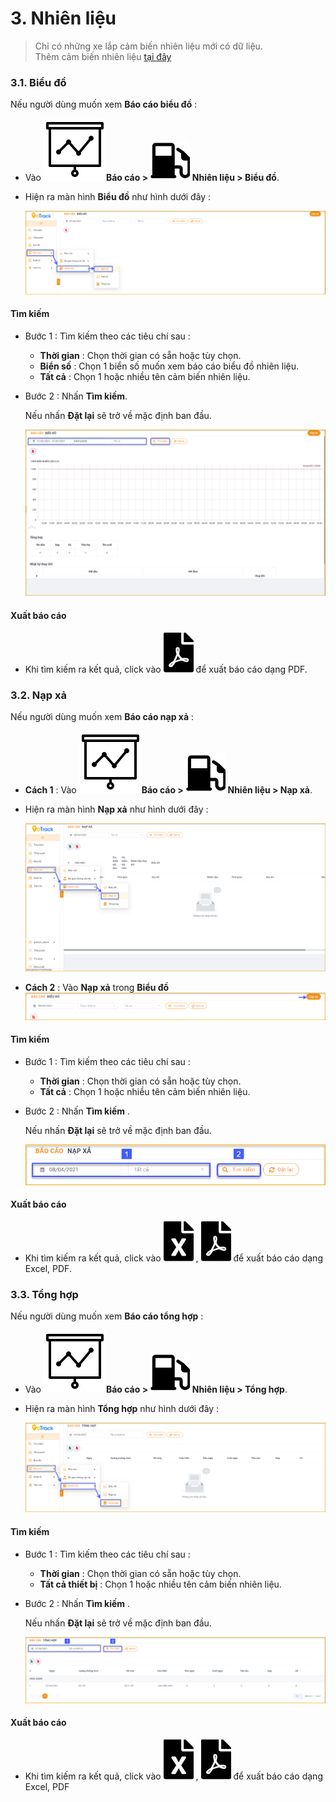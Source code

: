 # 3. Nhiên liệu
> Chỉ có những xe lắp cảm biến nhiên liệu mới có dữ liệu. <br>
> Thêm cảm biến nhiên liệu [tại đây](vi/modules/web-interface/devices/edit-device/#sensor) <div id="sensor">
 ### 3.1. Biểu đồ

Nếu người dùng muốn xem **Báo cáo biểu đồ** : 

* Vào **<span class="icon-left svg-filter-tick">![Ok](/docs/assets/images/web-interface/icon/SVG/dynamic.svg )Báo cáo > <span class="icon-left svg-filter-tick">![Ok](/docs/assets/images/web-interface/icon/SVG/gas-station.svg)  Nhiên liệu > Biểu đồ**.
  
* Hiện ra màn hình **Biểu đồ** như hình dưới đây :

    <span style="display:block;text-align:left">![Interface Web](/docs/assets/images/web-interface/reports/chart.png)

#### Tìm kiếm 

* Bước 1 : Tìm kiếm theo các tiêu chí sau :

    * **Thời gian** : Chọn thời gian có sẵn hoặc tùy chọn.
    * **Biển số** : Chọn 1  biển số muốn xem báo cáo biểu đồ nhiên liệu.
    * **Tất cả** : Chọn 1 hoặc nhiều tên cảm biến nhiên liệu.

* Bước 2 : Nhấn **Tìm kiếm**.
 
    Nếu nhấn **Đặt lại** sẽ trở về mặc định ban đầu.

    <span style="display:block;text-align:left">![Interface Web](/docs/assets/images/web-interface/reports/search-chart.png)

#### Xuất báo cáo

* Khi tìm kiếm ra kết quả, click vào <span class="icon-left svg-filter-circlered">![Ok](/docs/assets/images/web-interface/icon/SVG/file-pdf1.svg) để xuất báo cáo dạng PDF.

### 3.2. Nạp xả

Nếu người dùng muốn xem **Báo cáo nạp xả** :  

* **Cách 1** : Vào **<span class="icon-left svg-filter-tick">![Ok](/docs/assets/images/web-interface/icon/SVG/dynamic.svg )Báo cáo > <span class="icon-left svg-filter-tick">![Ok](/docs/assets/images/web-interface/icon/SVG/gas-station.svg)  Nhiên liệu > Nạp xả**.

* Hiện ra màn hình **Nạp xả** như hình dưới đây :

    <span style="display:block;text-align:left">![Interface Web](/docs/assets/images/web-interface/reports/charge-and-discharge.png)

* **Cách 2** : Vào **Nạp xả** trong **Biểu đồ** 
    <span style="display:block;text-align:left">![Interface Web](/docs/assets/images/web-interface/reports/charge-and-discharge-1.png)


#### Tìm kiếm 

* Bước 1 : Tìm kiếm theo các tiêu chí sau :

    * **Thời gian** : Chọn thời gian có sẵn hoặc tùy chọn.
    * **Tất cả** : Chọn 1 hoặc nhiều tên cảm biến nhiên liệu.

* Bước 2 : Nhấn **Tìm kiếm** .
  
    Nếu nhấn **Đặt lại** sẽ trở về mặc định ban đầu.

    <span style="display:block;text-align:left">![Interface Web](/docs/assets/images/web-interface/reports/search-charge-and-discharge.png)

#### Xuất báo cáo

* Khi tìm kiếm ra kết quả, click vào <span class="icon-left svg-filter-circlegreen2">![Ok](/docs/assets/images/web-interface/icon/SVG/file-excel1.svg) , <span class="icon-left svg-filter-circlered">![Ok](/docs/assets/images/web-interface/icon/SVG/file-pdf1.svg) để xuất báo cáo dạng Excel, PDF.

### 3.3. Tổng hợp

Nếu người dùng muốn xem **Báo cáo tổng hợp** :  
* Vào **<span class="icon-left svg-filter-tick">![Ok](/docs/assets/images/web-interface/icon/SVG/dynamic.svg )Báo cáo > <span class="icon-left svg-filter-tick">![Ok](/docs/assets/images/web-interface/icon/SVG/gas-station.svg)  Nhiên liệu > Tổng hợp**.

* Hiện ra màn hình **Tổng hợp** như hình dưới đây :

    <span style="display:block;text-align:left">![Interface Web](/docs/assets/images/web-interface/reports/synthetic.png)

#### Tìm kiếm 

* Bước 1 : Tìm kiếm theo các tiêu chí sau :

    * **Thời gian** : Chọn thời gian có sẵn hoặc tùy chọn.
    * **Tất cả thiết bị** : Chọn 1 hoặc nhiều tên cảm biến nhiên liệu.

* Bước 2 : Nhấn **Tìm kiếm** .
  
    Nếu nhấn **Đặt lại** sẽ trở về mặc định ban đầu.

    <span style="display:block;text-align:left">![Interface Web](/docs/assets/images/web-interface/reports/search-synthetic.png)

#### Xuất báo cáo

* Khi tìm kiếm ra kết quả, click vào <span class="icon-left svg-filter-circlegreen2">![Ok](/docs/assets/images/web-interface/icon/SVG/file-excel1.svg) , <span class="icon-left svg-filter-circlered">![Ok](/docs/assets/images/web-interface/icon/SVG/file-pdf1.svg) để xuất báo cáo dạng Excel, PDF


